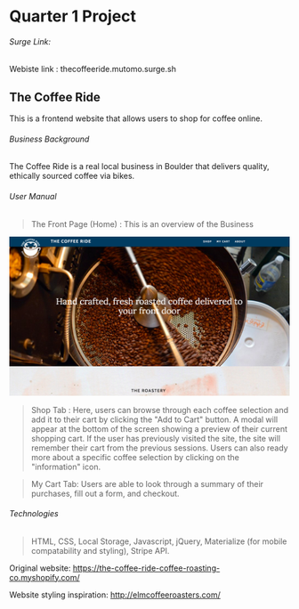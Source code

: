 # Quarter 1 Project

###### Surge Link:
Webiste link : thecoffeeride.mutomo.surge.sh

## The Coffee Ride
This is a frontend website that allows users to shop for coffee online.

###### Business Background
The Coffee Ride is a real local business in Boulder that delivers quality, ethically sourced coffee via bikes.

###### User Manual
> The Front Page (Home) : This is an overview of the Business

![Alt text](media/front_page_ss.png "Optional Title")

> Shop Tab : Here, users can browse through each coffee selection and add it to their cart by clicking the "Add to Cart" button. A modal will appear at the bottom of the screen showing a preview of their current shopping cart. If the user has previously visited the site, the site will remember their cart from the previous sessions. Users can also ready more about a specific coffee selection by clicking on the "information" icon.

> My Cart Tab: Users are able to look through a summary of their purchases, fill out a form, and checkout.

###### Technologies
> HTML, CSS, Local Storage, Javascript, jQuery, Materialize (for mobile compatability and styling), Stripe API.

Original website:
https://the-coffee-ride-coffee-roasting-co.myshopify.com/

Website styling inspiration: http://elmcoffeeroasters.com/
